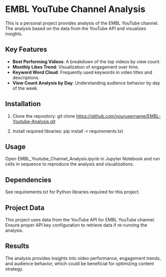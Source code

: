 # EMBL YouTube Channel Analysis

This is a personal project provides analysis of the EMBL YouTube channel. The analysis based on the data from the YouTube API and visualizes insights.

## Key Features
- **Best Performing Videos**: A breakdown of the top videos by view count.
- **Monthly Likes Trend**: Visualization of engagement over time.
- **Keyword Word Cloud**: Frequently used keywords in video titles and descriptions.
- **View Count Analysis by Day**: Understanding audience behavior by day of the week.

## Installation
1. Clone the repository:
   git clone https://github.com/yourusername/EMBL-Youtube-Analysis.git

2.	Install required libraries:
    pip install -r requirements.txt

## Usage

Open EMBL_Youtube_Channel_Analysis.ipynb in Jupyter Notebook and run cells in sequence to reproduce the analysis and visualizations.

## Dependencies

See requirements.txt for Python libraries required for this project.

## Project Data

This project uses data from the YouTube API for EMBL YouTube channel. Ensure proper API key configuration to retrieve data if re-running the analysis.

## Results

The analysis provides insights into video performance, engagement trends, and audience behavior, which could be beneficial for optimizing content strategy.

